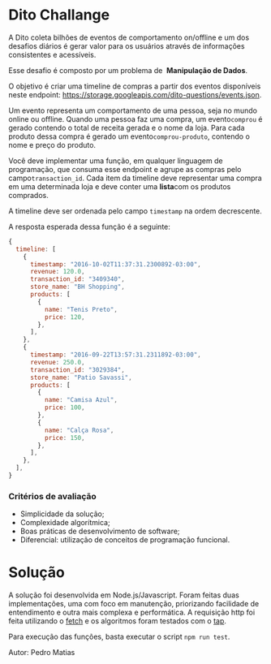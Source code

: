 # **Dito Challange**

A Dito coleta bilhões de eventos de comportamento on/offline e um dos desafios diários é gerar valor para os usuários através de informações consistentes e acessíveis.

Esse desafio é composto por um problema de ​ **Manipulação de Dados**.

O objetivo é criar uma timeline de compras a partir dos eventos disponíveis neste endpoint: https://storage.googleapis.com/dito-questions/events.json​.

Um evento representa um comportamento de uma pessoa, seja no mundo online ou offline. Quando uma pessoa faz uma compra, um evento ​`comprou`​ é gerado contendo o total de receita gerada e o nome da loja. Para cada produto dessa compra é gerado um evento ​`comprou-produto​`, contendo o nome e preço do produto.

Você deve implementar uma função, em qualquer linguagem de programação, que consuma esse endpoint e agrupe as compras pelo campo ​`transaction_id​`. Cada item da timeline deve representar uma compra em uma determinada loja e deve conter uma **​lista​** com os produtos comprados.

A timeline deve ser ​ordenada​ pelo campo ​`timestamp​` na ordem decrescente.

A resposta esperada dessa função é a seguinte:

```javascript
{
  timeline: [
    {
      timestamp: "2016-10-02T11:37:31.2300892-03:00",
      revenue: 120.0,
      transaction_id: "3409340",
      store_name: "BH Shopping",
      products: [
        {
          name: "Tenis Preto",
          price: 120,
        },
      ],
    },
    {
      timestamp: "2016-09-22T13:57:31.2311892-03:00",
      revenue: 250.0,
      transaction_id: "3029384",
      store_name: "Patio Savassi",
      products: [
        {
          name: "Camisa Azul",
          price: 100,
        },
        {
          name: "Calça Rosa",
          price: 150,
        },
      ],
    },
  ],
}
```
### Critérios de avaliação
- Simplicidade da solução;
- Complexidade algorítmica;
- Boas práticas de desenvolvimento de software;
- Diferencial: utilização de conceitos de programação funcional.

# **Solução**

A solução foi desenvolvida em Node.js/Javascript. Foram feitas duas implementações, uma com foco em manutenção, priorizando facilidade de entendimento e outra mais complexa e performática. A requisição http foi feita utilizando o [fetch](https://www.npmjs.com/package/node-fetch) e os algoritmos foram testados com o [tap](https://www.npmjs.com/package/tap).

Para execução das funções, basta executar o script `npm run test`.

Autor: Pedro Matias
